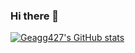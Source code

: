 ### Hi there 👋
[![Geagg427's GitHub stats](https://github-readme-stats.vercel.app/api?username=Geagg427)](https://github.com/anuraghazra/github-readme-stats)




<!--
**Geagg427/Geagg427** is a ✨ _special_ ✨ repository because its `README.md` (this file) appears on your GitHub profile.

Here are some ideas to get you started:

- 🔭 I’m currently working on ...
- 🌱 I’m currently learning ...
- 👯 I’m looking to collaborate on ...
- 🤔 I’m looking for help with ...
- 💬 Ask me about ...
- 📫 How to reach me: ...
- 😄 Pronouns: ...
- ⚡ Fun fact: ...
-->
